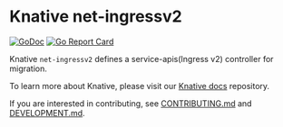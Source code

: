 # Knative net-ingressv2

[![GoDoc](https://godoc.org/knative.dev/net-ingressv2?status.svg)](https://godoc.org/knative.dev/net-ingressv2)
[![Go Report Card](https://goreportcard.com/badge/knative/net-ingressv2)](https://goreportcard.com/report/knative/net-ingressv2)

Knative `net-ingressv2` defines a service-apis(Ingress v2) controller for
migration.

To learn more about Knative, please visit our
[Knative docs](https://github.com/knative/docs) repository.

If you are interested in contributing, see [CONTRIBUTING.md](./CONTRIBUTING.md)
and [DEVELOPMENT.md](./DEVELOPMENT.md).
